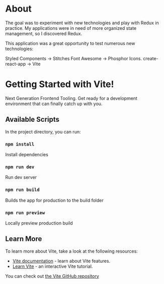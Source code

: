 # About

The goal was to experiment with new technologies and play with Redux in practice. My applications were in need of more organized state management, so I discovered Redux.

This application was a great opportunity to test numerous new technologies:

Styled Components -> Stitches
Font Awesome -> Phosphor Icons.
create-react-app -> Vite

# Getting Started with Vite!

Next Generation Frontend Tooling. Get ready for a development environment that can finally catch up with you.

## Available Scripts

In the project directory, you can run:

### `npm install`

Install dependencies

### `npm run dev`

Run dev server

### `npm run build`

Builds the app for production to the build folder

### `npm run preview`

Locally preview production build

## Learn More

To learn more about Vite, take a look at the following resources:

- [Vite documentation](https://vitejs.dev/) - learn about Vite features.
- [Learn Vite](https://vitejs.dev/guide/) - an interactive Vite tutorial.

You can check out [the Vite GitHub repository](https://github.com/vitejs/vite)

